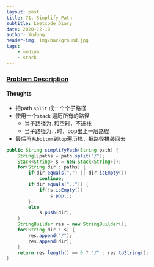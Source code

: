 ```yaml
---
layout: post
title: 71. Simplify Path
subtitle: Leetcode Diary
date: 2020-12-18
author: Xudong
header-img: img/background.jpg
tags: 
    - medium
    - stack
---
```


### [Problem Description](https://leetcode.com/problems/simplify-path/)

#### Thoughts

- 把path `split` 成一个个子路径
- 使用一个`stack` 遍历所有的路径
  - 当子路径为`.`和空时，不进栈
  - 当子路径为`..`时，pop出上一层路径
- 最后再从`bottom`到`top`遍历栈，把路径拼装回去

```java
public String simplifyPath(String path) {
    String[]paths = path.split("/");
    Stack<String> s = new Stack<String>();
    for(String dir : paths) {
        if(dir.equals(".") || dir.isEmpty())
            continue;
        if(dir.equals("..")) {
            if(!s.isEmpty())
                s.pop();
        }
        else
            s.push(dir);
    }
    StringBuilder res = new StringBuilder();
    for(String dir : s) {
        res.append("/");
        res.append(dir);
    }
    return res.length() == 0 ? "/" : res.toString();
}

```

<script type="text/javascript" src="https://xudongliuharold.github.io/js/latex-math.js?config=default"></script>
